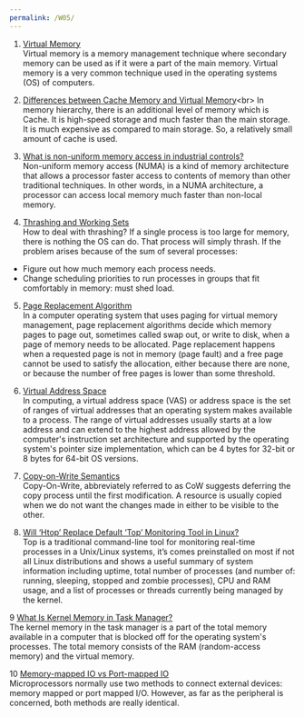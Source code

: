 ```yaml
---
permalink: /W05/
---
```


1. [Virtual Memory](https://searchstorage.techtarget.com/definition/virtual-memory)<br>
Virtual memory is a memory management technique where secondary memory can be used as if it were a part of the main memory. Virtual memory is a very common technique used in the operating systems (OS) of computers.

2. [Differences between Cache Memory and Virtual Memory](https://www.includehelp.com/operating-systems/differences-between-cache-memory-and-virtual-memory.aspx#:~:text=The%20term%20%22virtual%20memory%22%20refers,enlarges%20the%20volume%20of%20RAM.)<br>
In memory hierarchy, there is an additional level of memory which is Cache. It is high-speed storage and much faster than the main storage. It is much expensive as compared to main storage. So, a relatively small amount of cache is used.

3. [What is non-uniform memory access in industrial controls?](https://www.motioncontroltips.com/what-is-non-uniform-memory-access-in-industrial-controls/)<br>
Non-uniform memory access (NUMA) is a kind of memory architecture that allows a processor faster access to contents of memory than other traditional techniques. In other words, in a NUMA architecture, a processor can access local memory much faster than non-local memory.

4. [Thrashing and Working Sets](https://web.stanford.edu/~ouster/cgi-bin/cs140-winter12/lecture.php?topic=thrashing)<br>
How to deal with thrashing? If a single process is too large for memory, there is nothing the OS can do. That process will simply thrash. If the problem arises because of the sum of several processes:
* Figure out how much memory each process needs.
* Change scheduling priorities to run processes in groups that fit comfortably in memory: must shed load.

5. [Page Replacement Algorithm](https://en.wikipedia.org/wiki/Page_replacement_algorithm)<br>
In a computer operating system that uses paging for virtual memory management, page replacement algorithms decide which memory pages to page out, sometimes called swap out, or write to disk, when a page of memory needs to be allocated. Page replacement happens when a requested page is not in memory (page fault) and a free page cannot be used to satisfy the allocation, either because there are none, or because the number of free pages is lower than some threshold.

6. [Virtual Address Space](https://en.wikipedia.org/wiki/Virtual_address_space)<br>
In computing, a virtual address space (VAS) or address space is the set of ranges of virtual addresses that an operating system makes available to a process. The range of virtual addresses usually starts at a low address and can extend to the highest address allowed by the computer's instruction set architecture and supported by the operating system's pointer size implementation, which can be 4 bytes for 32-bit or 8 bytes for 64-bit OS versions.

7. [Copy-on-Write Semantics](https://medium.com/@arpitbhayani/copy-on-write-semantics-9538bbeb9f86)<br>
Copy-On-Write, abbreviately referred to as CoW suggests deferring the copy process until the first modification. A resource is usually copied when we do not want the changes made in either to be visible to the other.

8. [Will ‘Htop’ Replace Default ‘Top’ Monitoring Tool in Linux?](https://www.tecmint.com/htop-vs-top-in-linux/)<br>
Top is a traditional command-line tool for monitoring real-time processes in a Unix/Linux systems, it’s comes preinstalled on most if not all Linux distributions and shows a useful summary of system information including uptime, total number of processes (and number of: running, sleeping, stopped and zombie processes), CPU and RAM usage, and a list of processes or threads currently being managed by the kernel.

9 [What Is Kernel Memory in Task Manager?](https://www.techwalla.com/articles/what-is-kernel-memory-in-task-manager)<br>
The kernel memory in the task manager is a part of the total memory available in a computer that is blocked off for the operating system's processes. The total memory consists of the RAM (random-access memory) and the virtual memory.

10 [Memory-mapped IO vs Port-mapped IO](https://www.bogotobogo.com/Embedded/memory_mapped_io_vs_port_mapped_isolated_io.php)<br>
Microprocessors normally use two methods to connect external devices: memory mapped or port mapped I/O. However, as far as the peripheral is concerned, both methods are really identical.
